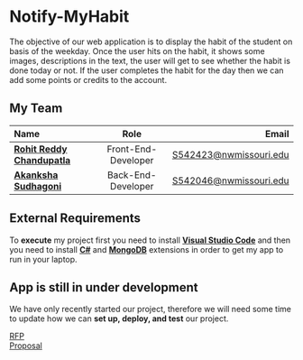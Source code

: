 # Notify-MyHabit

The objective of our web application is to display the habit of the student on basis of the weekday. Once the user hits on the habit, it shows some images, descriptions in the text, the user will get to see whether the habit is done today or not. If the user completes the habit for the day then we can add some points or credits to the account.

## My Team 

|  Name     | Role | Email     |
| :---        |    :----:   |          ---: |
| [**Rohit Reddy Chandupatla**](https://github.com/RohitChandupatla)      | Front-End-Developer       | S542423@nwmissouri.edu   |
| [**Akanksha Sudhagoni**](https://github.com/AkankshaSudhagoni)   | Back-End-Developer        | S542046@nwmissouri.edu      |

## External Requirements
To **execute** my project first you need to install [**Visual Studio Code**](https://code.visualstudio.com/) and then you need to install [**C#**](https://marketplace.visualstudio.com/items?itemName=ms-dotnettools.csharp) and [**MongoDB**](https://marketplace.visualstudio.com/items?itemName=mongodb.mongodb-vscode) extensions in order to get my app to run in your laptop. </br>

## App is still in under development
We have only recently started our project, therefore we will need some time to update how we can **set up, deploy, and test** our project.

[RFP](https://github.com/NaveenTanuku/HabitRemainder/blob/main/rfp.md) </br>
[Proposal](https://github.com/RohitChandupatla/proposal-notify-myhabit/blob/main/Proposal.md)











